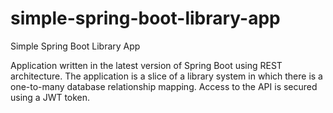 # simple-spring-boot-library-app
Simple Spring Boot Library App



Application written in the latest version of Spring Boot using REST architecture. The application is a slice of a library system in which there is a one-to-many database relationship mapping. Access to the API is secured using a JWT token.
